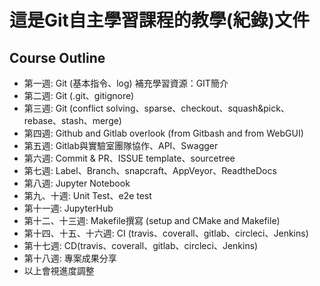 # 這是Git自主學習課程的教學(紀錄)文件
## Course Outline
* 第一週: Git (基本指令、log) 補充學習資源：GIT簡介
* 第二週: Git (.git、gitignore)
* 第三週: Git (conflict solving、sparse、checkout、squash&pick、rebase、stash、merge)
* 第四週: Github and Gitlab overlook (from Gitbash and from WebGUI)
* 第五週: Gitlab與實驗室團隊協作、API、Swagger
* 第六週: Commit & PR、ISSUE template、sourcetree
* 第七週: Label、Branch、snapcraft、AppVeyor、ReadtheDocs
* 第八週: Jupyter Notebook
* 第九、十週: Unit Test、e2e test
* 第十一週: JupyterHub 
* 第十二、十三週: Makefile撰寫 (setup and CMake and Makefile)
* 第十四、十五、十六週: CI (travis、coverall、gitlab、circleci、Jenkins)
* 第十七週: CD(travis、coverall、gitlab、circleci、Jenkins)
* 第十八週: 專案成果分享
* 以上會視進度調整
